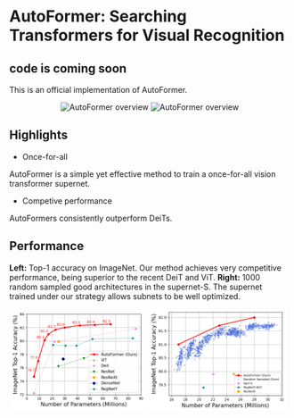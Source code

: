 # AutoFormer: Searching Transformers for Visual Recognition

## code is coming soon

This is an official implementation of AutoFormer.

<div align="center">
    <img width="49%" alt="AutoFormer overview" src=".figure/overview.gif"/>
    <img width="49%" alt="AutoFormer overview" src=".figure/details.gif"/>
</div>


## Highlights
- Once-for-all

AutoFormer is a simple yet effective method to train a once-for-all vision transformer supernet.

- Competive performance

AutoFormers consistently outperform DeiTs.

## Performance

**Left:** Top-1 accuracy on ImageNet. Our method achieves very competitive performance, being superior to the recent DeiT and ViT. **Right:** 1000 random sampled good architectures in the supernet-S. The supernet trained under our strategy allows subnets to be well optimized.

<div align="half">
    <img src=".figure/performance.png" width="49%"/>
    <img src=".figure/ofa.png" width="49%"/>
</div>

